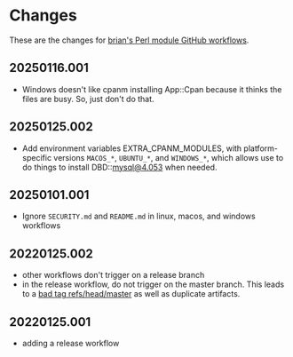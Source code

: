 # Changes

These are the changes for [brian's Perl module GitHub workflows](https://github.com/briandfoy/github_actions).

## 20250116.001

* Windows doesn't like cpanm installing App::Cpan because it thinks
the files are busy. So, just don't do that.

## 20250125.002

* Add environment variables EXTRA_CPANM_MODULES, with platform-specific versions `MACOS_*`, `UBUNTU_*`, and `WINDOWS_*`, which allows use to do things to install DBD::mysql@4.053 when
needed.

## 20250101.001

* Ignore `SECURITY.md` and `README.md` in linux, macos, and windows workflows

## 20220125.002

* other workflows don't trigger on a release branch
* in the release workflow, do not trigger on the master branch. This leads to a [bad tag refs/head/master](https://github.com/actions/create-release/issues/13) as well as duplicate artifacts.

## 20220125.001

* adding a release workflow
